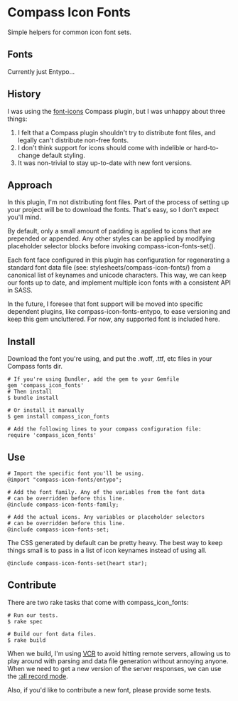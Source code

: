 # Compass Icon Fonts

Simple helpers for common icon font sets.

## Fonts

Currently just Entypo...

## History

I was using the [font-icons](https://github.com/krisbulman/font-icons) Compass plugin, but I was unhappy about three things:

1. I felt that a Compass plugin shouldn't try to distribute font files, and legally can't distribute non-free fonts.
2. I don't think support for icons should come with indelible or hard-to-change default styling.
3. It was non-trivial to stay up-to-date with new font versions.

## Approach

In this plugin, I'm not distributing font files. Part of the process of setting up your project will be to download the fonts. That's easy, so I don't expect you'll mind.

By default, only a small amount of padding is applied to icons that are prepended or appended. Any other styles can be applied by modifying placeholder selector blocks before invoking compass-icon-fonts-set().

Each font face configured in this plugin has configuration for regenerating a standard font data file (see: stylesheets/compass-icon-fonts/) from a canonical list of keynames and unicode characters. This way, we can keep our fonts up to date, and implement multiple icon fonts with a consistent API in SASS.

In the future, I foresee that font support will be moved into specific dependent plugins, like compass-icon-fonts-entypo, to ease versioning and keep this gem uncluttered. For now, any supported font is included here.

## Install

Download the font you're using, and put the .woff, .ttf, etc files in your Compass fonts dir.

    # If you're using Bundler, add the gem to your Gemfile
    gem 'compass_icon_fonts'
    # Then install
    $ bundle install

    # Or install it manually
    $ gem install compass_icon_fonts

    # Add the following lines to your compass configuration file:
    require 'compass_icon_fonts'

## Use

    # Import the specific font you'll be using.
    @import "compass-icon-fonts/entypo";

    # Add the font family. Any of the variables from the font data 
    # can be overridden before this line.
    @include compass-icon-fonts-family;

    # Add the actual icons. Any variables or placeholder selectors
    # can be overridden before this line.
    @include compass-icon-fonts-set;

The CSS generated by default can be pretty heavy. The best way to keep things small is to pass in a list of icon keynames instead of using all.

    @include compass-icon-fonts-set(heart star);

## Contribute

There are two rake tasks that come with compass\_icon\_fonts:

    # Run our tests.
    $ rake spec

    # Build our font data files.
    $ rake build

When we build, I'm using [VCR](https://github.com/vcr/vcr) to avoid hitting remote servers, allowing us to play around with parsing and data file generation without annoying anyone. When we need to get a new version of the server responses, we can use the [:all record mode](https://relishapp.com/vcr/vcr/v/2-4-0/docs/record-modes/all).

Also, if you'd like to contribute a new font, please provide some tests.